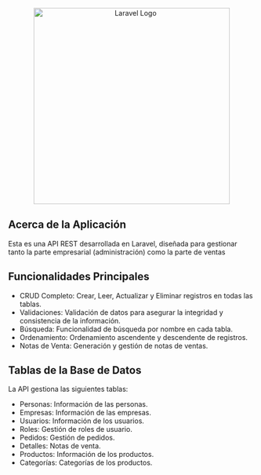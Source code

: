 <p align="center"><a href="https://laravel.com" target="_blank"><img src="https://raw.githubusercontent.com/laravel/art/master/logo-lockup/5%20SVG/2%20CMYK/1%20Full%20Color/laravel-logolockup-cmyk-red.svg" width="400" alt="Laravel Logo"></a></p>



## Acerca de la Aplicación

Esta es una API REST desarrollada en Laravel, diseñada para gestionar tanto la parte empresarial (administración) como la parte de ventas

## Funcionalidades Principales

- CRUD Completo: Crear, Leer, Actualizar y Eliminar registros en todas las tablas.
- Validaciones: Validación de datos para asegurar la integridad y consistencia de la información.
- Búsqueda: Funcionalidad de búsqueda por nombre en cada tabla.
- Ordenamiento: Ordenamiento ascendente y descendente de registros.
- Notas de Venta: Generación y gestión de notas de ventas.

## Tablas de la Base de Datos
La API gestiona las siguientes tablas:

- Personas: Información de las personas.
- Empresas: Información de las empresas.
- Usuarios: Información de los usuarios.
- Roles: Gestión de roles de usuario.
- Pedidos: Gestión de pedidos.
- Detalles: Notas de venta.
- Productos: Información de los productos.
- Categorías: Categorías de los productos.
